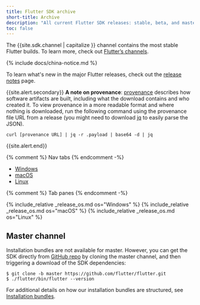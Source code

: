 ```yaml
---
title: Flutter SDK archive
short-title: Archive
description: "All current Flutter SDK releases: stable, beta, and master."
toc: false
---
```


<style>
.scrollable-table {
  overflow-y: scroll;
  max-height: 20rem;
}
</style>

The {{site.sdk.channel | capitalize }} channel contains the
most stable Flutter builds.
To learn more, check out [Flutter’s channels][].

{% include docs/china-notice.md %}

To learn what's new in the major Flutter releases,
check out the [release notes][] page.


{{site.alert.secondary}}
  **A note on provenance**: [provenance](https://slsa.dev/provenance)
  describes how software artifacts are built, including
  what the download contains and who created it.
  To view provenance in a more readable format
  and where nothing is downloaded, run the following
  command using the provenance file URL from a release (you might need to 
  download [jq](https://stedolan.github.io/jq/) to easily parse the JSON).

  ```terminal
  curl [provenance URL] | jq -r .payload | base64 -d | jq
  ```
{{site.alert.end}}

{% comment %} Nav tabs {% endcomment -%}
<ul class="nav nav-tabs" id="os-archive-tabs" role="tablist">
  <li class="nav-item">
    <a class="nav-link active" id="windows-tab" href="#windows" role="tab" aria-controls="windows" aria-selected="true">Windows</a>
  </li>
  <li class="nav-item">
    <a class="nav-link" id="macos-tab" href="#macos" role="tab" aria-controls="macos" aria-selected="false">macOS</a>
  </li>
  <li class="nav-item">
    <a class="nav-link" id="linux-tab" href="#linux" role="tab" aria-controls="linux" aria-selected="false">Linux</a>
  </li>
</ul>

{% comment %} Tab panes {% endcomment -%}
<div id="sdk-archives" class="tab-content">
{% include_relative _release_os.md os="Windows" %}
{% include_relative _release_os.md os="macOS" %}
{% include_relative _release_os.md os="Linux" %}
</div>

## Master channel

Installation bundles are not available for master.
However, you can get the SDK directly from
[GitHub repo][] by cloning the master channel,
and then triggering a download of the SDK dependencies:

```terminal
$ git clone -b master https://github.com/flutter/flutter.git
$ ./flutter/bin/flutter --version
```

For additional details on how our installation bundles are structured,
see [Installation bundles][].

[Flutter’s channels]: {{site.repo.flutter}}/wiki/Flutter-build-release-channels
[release notes]: {{site.url}}/release/release-notes
[GitHub repo]: {{site.repo.flutter}}
[Installation bundles]: {{site.repo.flutter}}/wiki/Flutter-Installation-Bundles
